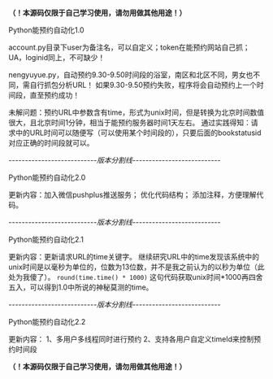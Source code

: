 **（！本源码仅限于自己学习使用，请勿用做其他用途！）**

Python能预约自动化1.0

account.py目录下user为备注名，可以自定义；token在能预约网站自己抓；UA，loginid同上，不可缺少！

nengyuyue.py，自动预约9.30-9.50时间段的浴室，南区和北区不同，男女也不同，需自行抓包分析URL！
              如果9.30-9.50预约失败，程序将会自动预约上一个时间段，直至预约成功！

未解问题：预约URL中参数含有time，形式为unix时间，但是转换为北京时间数值很大，且北京时间1分钟，相当于能预约服务器时间1天左右。
        通过实践得知：请求中的URL时间可以随便写（可以使用某个时间段的），只要后面的bookstatusid对应正确的时间段就可以。

---------------------------_版本分割线_---------------------------

Python能预约自动化2.0

更新内容：加入微信pushplus推送服务；
        优化代码结构；
        添加注释，方便理解代码。

---------------------------_版本分割线_---------------------------

Python能预约自动化2.1

更新内容：更新请求URL的time关键字。
继续研究URL中的time发现该系统中的unix时间是以毫秒为单位的，位数为13位数，并不是我之前认为的以秒为单位（此处为我傻了）。
`round(time.time() * 1000)`
这句代码获取unix时间*1000再四舍五入，可以得到1.0中所说的神秘莫测的time。

---------------------------_版本分割线_---------------------------

Python能预约自动化2.2

更新内容：
1、多用户多线程同时进行预约
2、支持各用户自定义timeId来控制预约时间段

**（！本源码仅限于自己学习使用，请勿用做其他用途！）**
